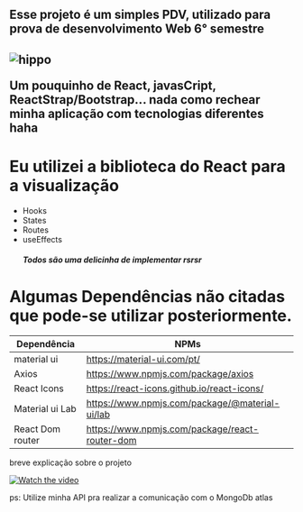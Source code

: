 <h2>Esse projeto é um simples PDV, utilizado para prova de desenvolvimento Web 6° semestre<h2>
  
   ![hippo](https://media.giphy.com/media/1C8bHHJturSx2/giphy.gif)
   
   Um pouquinho de React, javasCript, ReactStrap/Bootstrap... nada como rechear minha aplicação com tecnologias diferentes haha
   
# Eu utilizei a biblioteca do React para a visualização
  - Hooks
  - States
  - Routes
  - useEffects
         <h5>Todos são uma delicinha de implementar rsrsr<h5>

# Algumas Dependências não citadas que pode-se utilizar posteriormente.

| Dependência | NPMs |
| ------ | ------ |
| material ui | https://material-ui.com/pt/ |
| Axios | https://www.npmjs.com/package/axios |
| React Icons |https://react-icons.github.io/react-icons/ |
| Material ui Lab | https://www.npmjs.com/package/@material-ui/lab |
| React Dom router |https://www.npmjs.com/package/react-router-dom |

breve explicação sobre o projeto

[![Watch the video](https://i.imgur.com/vKb2F1B.png)](https://youtu.be/A8TkbR5OTqo)

ps: Utilize minha API pra realizar a comunicação com o MongoDb atlas
